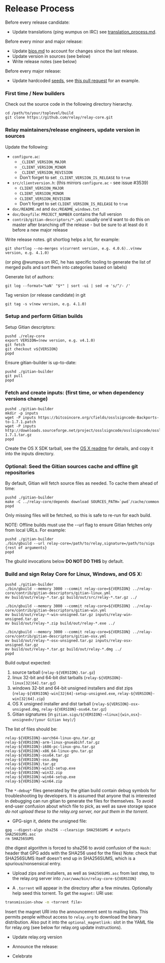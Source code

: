 Release Process
====================

Before every release candidate:

* Update translations (ping wumpus on IRC) see [translation_process.md](https://github.com/relay/relay/blob/master/doc/translation_process.md#synchronising-translations).

Before every minor and major release:

* Update [bips.md](bips.md) to account for changes since the last release.
* Update version in sources (see below)
* Write release notes (see below)

Before every major release:

* Update hardcoded [seeds](/contrib/seeds/README.md), see [this pull request](https://github.com/relay/relay/pull/7415) for an example.

### First time / New builders

Check out the source code in the following directory hierarchy.

    cd /path/to/your/toplevel/build
    git clone https://github.com/relay/relay-core.git

### Relay maintainers/release engineers, update version in sources

Update the following:

- `configure.ac`:
    - `_CLIENT_VERSION_MAJOR`
    - `_CLIENT_VERSION_MINOR`
    - `_CLIENT_VERSION_REVISION`
    - Don't forget to set `_CLIENT_VERSION_IS_RELEASE` to `true`
- `src/clientversion.h`: (this mirrors `configure.ac` - see issue #3539)
    - `CLIENT_VERSION_MAJOR`
    - `CLIENT_VERSION_MINOR`
    - `CLIENT_VERSION_REVISION`
    - Don't forget to set `CLIENT_VERSION_IS_RELEASE` to `true`
- `doc/README.md` and `doc/README_windows.txt`
- `doc/Doxyfile`: `PROJECT_NUMBER` contains the full version
- `contrib/gitian-descriptors/*.yml`: usually one'd want to do this on master after branching off the release - but be sure to at least do it before a new major release

Write release notes. git shortlog helps a lot, for example:

    git shortlog --no-merges v(current version, e.g. 4.0.6)..v(new version, e.g. 4.1.0)

(or ping @wumpus on IRC, he has specific tooling to generate the list of merged pulls
and sort them into categories based on labels)

Generate list of authors:

    git log --format='%aN' "$*" | sort -ui | sed -e 's/^/- /'

Tag version (or release candidate) in git

    git tag -s v(new version, e.g. 4.1.0)

### Setup and perform Gitian builds

Setup Gitian descriptors:

    pushd ./relay-core
    export VERSION=(new version, e.g. v4.1.0)
    git fetch
    git checkout v${VERSION}
    popd

Ensure gitian-builder is up-to-date:

    pushd ./gitian-builder
    git pull
    popd

### Fetch and create inputs: (first time, or when dependency versions change)

    pushd ./gitian-builder
    mkdir -p inputs
    wget -P inputs https://bitcoincore.org/cfields/osslsigncode-Backports-to-1.7.1.patch
    wget -P inputs http://downloads.sourceforge.net/project/osslsigncode/osslsigncode/osslsigncode-1.7.1.tar.gz
    popd

Create the OS X SDK tarball, see the [OS X readme](README_osx.md) for details, and copy it into the inputs directory.

### Optional: Seed the Gitian sources cache and offline git repositories

By default, Gitian will fetch source files as needed. To cache them ahead of time:

    pushd ./gitian-builder
    make -C ../relay-core/depends download SOURCES_PATH=`pwd`/cache/common
    popd

Only missing files will be fetched, so this is safe to re-run for each build.

NOTE: Offline builds must use the --url flag to ensure Gitian fetches only from local URLs. For example:

    pushd ./gitian-builder
    ./bin/gbuild --url relay-core=/path/to/relay,signature=/path/to/sigs {rest of arguments}
    popd

The gbuild invocations below <b>DO NOT DO THIS</b> by default.

### Build and sign Relay Core for Linux, Windows, and OS X:

    pushd ./gitian-builder
    ./bin/gbuild --memory 3000 --commit relay-core=${VERSION} ../relay-core/contrib/gitian-descriptors/gitian-linux.yml
    mv build/out/relay-*.tar.gz build/out/src/relay-*.tar.gz ../

    ./bin/gbuild --memory 3000 --commit relay-core=${VERSION} ../relay-core/contrib/gitian-descriptors/gitian-win.yml
    mv build/out/relay-*-win-unsigned.tar.gz inputs/relay-win-unsigned.tar.gz
    mv build/out/relay-*.zip build/out/relay-*.exe ../

    ./bin/gbuild --memory 3000 --commit relay-core=${VERSION} ../relay-core/contrib/gitian-descriptors/gitian-osx.yml
    mv build/out/relay-*-osx-unsigned.tar.gz inputs/relay-osx-unsigned.tar.gz
    mv build/out/relay-*.tar.gz build/out/relay-*.dmg ../
    popd

Build output expected:

  1. source tarball (`relay-${VERSION}.tar.gz`)
  2. linux 32-bit and 64-bit dist tarballs (`relay-${VERSION}-linux[32|64].tar.gz`)
  3. windows 32-bit and 64-bit unsigned installers and dist zips (`relay-${VERSION}-win[32|64]-setup-unsigned.exe`, `relay-${VERSION}-win[32|64].zip`)
  4. OS X unsigned installer and dist tarball (`relay-${VERSION}-osx-unsigned.dmg`, `relay-${VERSION}-osx64.tar.gz`)
  5. Gitian signatures (in `gitian.sigs/${VERSION}-<linux|{win,osx}-unsigned>/(your Gitian key)/`)


The list of files should be:
```
relay-${VERSION}-aarch64-linux-gnu.tar.gz
relay-${VERSION}-arm-linux-gnueabihf.tar.gz
relay-${VERSION}-i686-pc-linux-gnu.tar.gz
relay-${VERSION}-x86_64-linux-gnu.tar.gz
relay-${VERSION}-osx64.tar.gz
relay-${VERSION}-osx.dmg
relay-${VERSION}.tar.gz
relay-${VERSION}-win32-setup.exe
relay-${VERSION}-win32.zip
relay-${VERSION}-win64-setup.exe
relay-${VERSION}-win64.zip
```
The `*-debug*` files generated by the gitian build contain debug symbols
for troubleshooting by developers. It is assumed that anyone that is interested
in debugging can run gitian to generate the files for themselves. To avoid
end-user confusion about which file to pick, as well as save storage
space *do not upload these to the relay.org server, nor put them in the torrent*.

- GPG-sign it, delete the unsigned file:
```
gpg --digest-algo sha256 --clearsign SHA256SUMS # outputs SHA256SUMS.asc
rm SHA256SUMS
```
(the digest algorithm is forced to sha256 to avoid confusion of the `Hash:` header that GPG adds with the SHA256 used for the files)
Note: check that SHA256SUMS itself doesn't end up in SHA256SUMS, which is a spurious/nonsensical entry.

- Upload zips and installers, as well as `SHA256SUMS.asc` from last step, to the relay.org server
  into `/var/www/bin/relay-core-${VERSION}`

- A `.torrent` will appear in the directory after a few minutes. Optionally help seed this torrent. To get the `magnet:` URI use:
```bash
transmission-show -m <torrent file>
```
Insert the magnet URI into the announcement sent to mailing lists. This permits
people without access to `relay.org` to download the binary distribution.
Also put it into the `optional_magnetlink:` slot in the YAML file for
relay.org (see below for relay.org update instructions).

- Update relay.org version

- Announce the release:

- Celebrate
